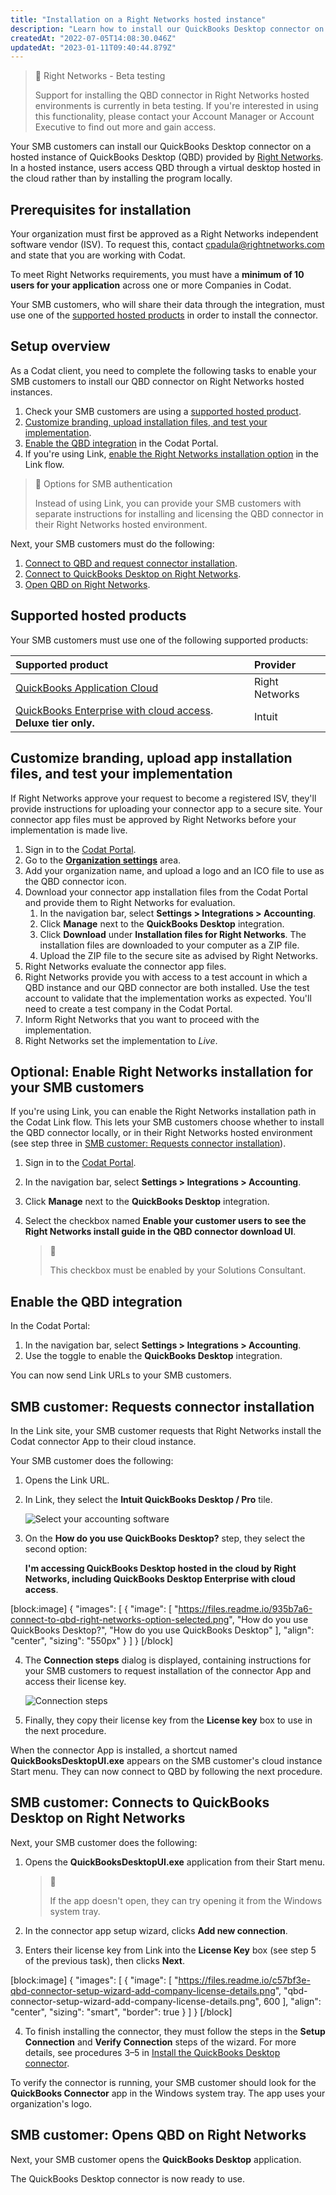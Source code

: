 ```yaml
---
title: "Installation on a Right Networks hosted instance"
description: "Learn how to install our QuickBooks Desktop connector on Right Networks hosted instances of QBD."
createdAt: "2022-07-05T14:08:30.046Z"
updatedAt: "2023-01-11T09:40:44.879Z"
---
```


> 🚧 Right Networks - Beta testing
> 
> Support for installing the QBD connector in Right Networks hosted environments is currently in beta testing. If you're interested in using this functionality, please contact your Account Manager or Account Executive to find out more and gain access.

Your SMB customers can install our QuickBooks Desktop connector on a hosted instance of QuickBooks Desktop (QBD) provided by <a  class="external" href="https://www.rightnetworks.com/" target="_blank">Right Networks</a>. In a hosted instance, users access QBD through a virtual desktop hosted in the cloud rather than by installing the program locally.

## Prerequisites for installation

Your organization must first be approved as a Right Networks independent software vendor (ISV). To request this, contact [cpadula@rightnetworks.com](mailto:cpadula@rightnetworks.com) and state that you are working with Codat.

To meet Right Networks requirements, you must have a **minimum of 10 users for your application** across one or more Companies in Codat.

Your SMB customers, who will share their data through the integration, must use one of the [supported hosted products](doc:install-qbd-connector-right-networks#supported-hosted-products) in order to install the connector.

## Setup overview

As a Codat client, you need to complete the following tasks to enable your SMB customers to install our QBD connector on Right Networks hosted instances.

1. Check your SMB customers are using a [supported hosted product](doc:install-qbd-connector-right-networks#supported-packages).
2. [Customize branding, upload installation files, and test your implementation](doc:install-qbd-connector-right-networks#customize-branding-upload-app-installation-files-and-test-your-implementation).
3. [Enable the QBD integration](doc:install-qbd-connector-right-networks#enable-the-qbd-integration) in the Codat Portal.
4. If you're using Link, [enable the Right Networks installation option](doc:install-qbd-connector-right-networks#optional-enable-right-networks-installation-for-your-smb-customers) in the Link flow.

> 📘 Options for SMB authentication
> 
> Instead of using Link, you can provide your SMB customers with separate instructions for installing and licensing the QBD connector in their Right Networks hosted environment.

Next, your SMB customers must do the following:

1. [Connect to QBD and request connector installation](doc:install-qbd-connector-right-networks#smb-customer-connects-to-qbd-and-requests-connector-installation).
2. [Connect to QuickBooks Desktop on Right Networks](doc:install-qbd-connector-right-networks#smb-customer-connect-to-quickbooks-desktop-on-right-networks).
3. [Open QBD on Right Networks](doc:install-qbd-connector-right-networks#smb-customer-open-qbd-on-right-networks).

## Supported hosted products

Your SMB customers must use one of the following supported products:

| Supported product                                                                                                           | Provider       |
| :-------------------------------------------------------------------------------------------------------------------------- | :------------- |
| [QuickBooks Application Cloud](https://www.rightnetworks.com/quickbooks-hosting/quickbooks-application-cloud/)              | Right Networks |
| [QuickBooks Enterprise with cloud access](https://quickbooks.intuit.com/desktop/enterprise/hosting/). **Deluxe tier only.** | Intuit         |

## Customize branding, upload app installation files, and test your implementation

If Right Networks approve your request to become a registered ISV, they'll provide instructions for uploading your connector app to a secure site. Your connector app files must be approved by Right Networks before your implementation is made live.

1. Sign in to the <a  class="external" href="https://app.codat.io" target="_blank">Codat Portal</a>.
2. Go to the <a class="external" href="https://app.codat.io/settings/organization" target="_blank">**Organization settings**</a> area.
3. Add your organization name, and upload a logo and an ICO file to use as the QBD connector icon.
4. Download your connector app installation files from the Codat Portal and provide them to Right Networks for evaluation.
   1. In the navigation bar, select **Settings > Integrations > Accounting**.
   2. Click **Manage** next to the **QuickBooks Desktop** integration.
   3. Click **Download** under **Installation files for Right Networks**. The installation files are downloaded to your computer as a ZIP file.
   4. Upload the ZIP file to the secure site as advised by Right Networks.
5. Right Networks evaluate the connector app files.
6. Right Networks provide you with access to a test account in which a QBD instance and our QBD connector are both installed. Use the test account to validate that the implementation works as expected. You'll need to create a test company in the Codat Portal.
7. Inform Right Networks that you want to proceed with the implementation.
8. Right Networks set the implementation to _Live_.

## Optional: Enable Right Networks installation for your SMB customers

If you're using Link, you can enable the Right Networks installation path in the Codat Link flow. This lets your SMB customers choose whether to install the QBD connector locally, or in their Right Networks hosted environment (see step three in [SMB customer: Requests connector installation](doc:install-qbd-connector-right-networks#smb-customer-requests-connector-installation)).

1. Sign in to the <a  class="external" href="https://app.codat.io" target="_blank">Codat Portal</a>.
2. In the navigation bar, select **Settings > Integrations > Accounting**.
3. Click **Manage** next to the **QuickBooks Desktop** integration.
4. Select the checkbox named **Enable your customer users to see the Right Networks install guide in the QBD connector download UI**.

   > 📘 
   > 
   > This checkbox must be enabled by your Solutions Consultant.

## Enable the QBD integration

In the Codat Portal:

1. In the navigation bar, select **Settings > Integrations > Accounting**.
2. Use the toggle to enable the **QuickBooks Desktop** integration.

You can now send Link URLs to your SMB customers.

## SMB customer: Requests connector installation

In the Link site, your SMB customer requests that Right Networks install the Codat connector App to their cloud instance.

Your SMB customer does the following:

1. Opens the Link URL.

2. In Link, they select the **Intuit QuickBooks Desktop / Pro** tile.

   ![Select your accounting software](https://files.readme.io/96cef1f-qbd-right-networks-link-flow-select-qbd-accounting-software.png "Select your accounting software")

3. On the **How do you use QuickBooks Desktop?** step, they select the second option:

   **I'm accessing QuickBooks Desktop hosted in the cloud by Right Networks, including QuickBooks Desktop Enterprise with cloud access**.

[block:image]
{
  "images": [
    {
      "image": [
        "https://files.readme.io/935b7a6-connect-to-qbd-right-networks-option-selected.png",
        "How do you use QuickBooks Desktop?",
        "How do you use QuickBooks Desktop"
      ],
      "align": "center",
      "sizing": "550px"
    }
  ]
}
[/block]



4. The  **Connection steps** dialog is displayed, containing instructions for your SMB customers to request installation of the connector App and access their license key.

   ![Connection steps](https://files.readme.io/6074fa3-right-networks-dialog-connection-steps-new.png "Connection steps")

5. Finally, they copy their license key from the **License key** box to use in the next procedure.

When the connector App is installed, a shortcut named **QuickBooksDesktopUI.exe** appears on the SMB customer's cloud instance Start menu. They can now connect to QBD by following the next procedure.

## SMB customer: Connects to QuickBooks Desktop on Right Networks

Next, your SMB customer does the following:

1. Opens the **QuickBooksDesktopUI.exe** application from their Start menu.

   > 📘 
   > 
   > If the app doesn't open, they can try opening it from the Windows system tray.

2. In the connector app setup wizard, clicks **Add new connection**.

3. Enters their license key from Link into the **License Key** box (see step 5 of the previous task), then clicks **Next**.

[block:image]
{
  "images": [
    {
      "image": [
        "https://files.readme.io/c57bf3e-qbd-connector-setup-wizard-add-company-license-details.png",
        "qbd-connector-setup-wizard-add-company-license-details.png",
        600
      ],
      "align": "center",
      "sizing": "smart",
      "border": true
    }
  ]
}
[/block]



4. To finish installing the connector, they must follow the steps in the **Setup Connection** and **Verify Connection** steps of the wizard. For more details, see procedures 3–5 in [Install the QuickBooks Desktop connector](doc:installing-the-quickbooks-connector). 

To verify the connector is running, your SMB customer should look for the **QuickBooks Connector** app in the Windows system tray. The app uses your organization's logo.

## SMB customer: Opens QBD on Right Networks

Next, your SMB customer opens the **QuickBooks Desktop** application.

The QuickBooks Desktop connector is now ready to use.
